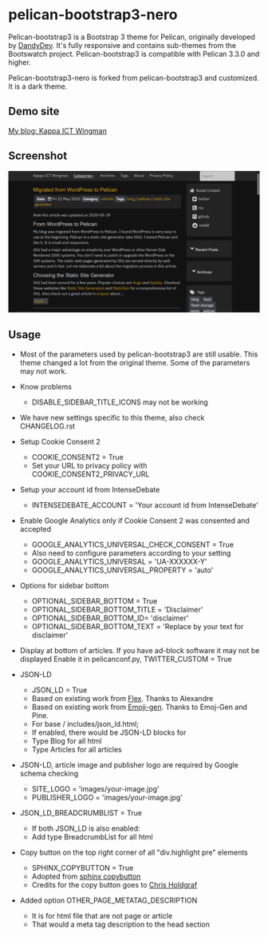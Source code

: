 # pelican-bootstrap3-nero

Pelican-bootstrap3 is a Bootstrap 3 theme for Pelican, originally developed by [DandyDev](https://github.com/DandyDev). It's fully responsive and contains sub-themes from the Bootswatch project. Pelican-bootstrap3 is compatible with Pelican 3.3.0 and higher.

Pelican-bootstrap3-nero is forked from pelican-bootstrap3 and customized. It is a dark theme.

## Demo site
[My blog: Kappa ICT Wingman](https://www.kappawingman.com)

## Screenshot

![](screenshot.png)

## Usage

* Most of the parameters used by pelican-bootstrap3 are still usable.
This theme changed a lot from the original theme.
Some of the parameters may not work.

* Know problems
	* DISABLE_SIDEBAR_TITLE_ICONS may not be working

* We have new settings specific to this theme, also check CHANGELOG.rst

* Setup Cookie Consent 2
	* COOKIE_CONSENT2 = True
	* Set your URL to privacy policy with COOKIE_CONSENT2_PRIVACY_URL
* Setup your account id from IntenseDebate
	* INTENSEDEBATE_ACCOUNT = 'Your account id from IntenseDebate'
* Enable Google Analytics only if Cookie Consent 2 was consented and accepted
	* GOOGLE_ANALYTICS_UNIVERSAL_CHECK_CONSENT = True
	* Also need to configure parameters according to your setting
	* GOOGLE_ANALYTICS_UNIVERSAL = 'UA-XXXXXX-Y'
	* GOOGLE_ANALYTICS_UNIVERSAL_PROPERTY = 'auto'
* Options for sidebar bottom
	* OPTIONAL_SIDEBAR_BOTTOM = True
	* OPTIONAL_SIDEBAR_BOTTOM_TITLE = 'Disclaimer'
	* OPTIONAL_SIDEBAR_BOTTOM_ID= 'disclaimer'
	* OPTIONAL_SIDEBAR_BOTTOM_TEXT = 'Replace by your text for disclaimer'
* Display at bottom of articles. If you have ad-block software it may not be displayed
	Enable it in pelicanconf.py, TWITTER_CUSTOM = True
* JSON-LD
	* JSON_LD = True
	* Based on existing work from [Flex](https://github.com/alexandrevicenzi/Flex). Thanks to Alexandre
	* Based on existing work from [Emoji-gen](https://github.com/emoji-gen/blog/blob/master/theme/templates/includes/article_structured-data.html). Thanks to Emoj-Gen and Pine.
	* For base / includes/json_ld.html;
	* If enabled, there would be JSON-LD blocks for
	* Type Blog for all html
	* Type Articles for all articles
* JSON-LD, article image and publisher logo are required by Google schema checking
	* SITE_LOGO = 'images/your-image.jpg'
	* PUBLISHER_LOGO = 'images/your-image.jpg'
* JSON_LD_BREADCRUMBLIST = True
	* If both JSON_LD is also enabled:
	* Add type BreadcrumbList for all html
* Copy button on the top right corner of all "div.highlight pre" elements
	* SPHINX_COPYBUTTON = True
	* Adopted from [sphinx copybutton](https://github.com/executablebooks/sphinx-copybutton)
	* Credits for the copy button goes to [Chris Holdgraf](https://github.com/choldgraf)
* Added option OTHER_PAGE_METATAG_DESCRIPTION
	* It is for html file that are not page or article
	* That would a meta tag description to the head section
